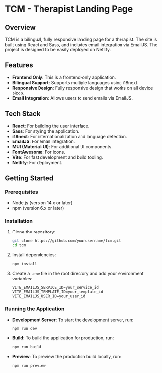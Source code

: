 # TCM - Therapist Landing Page

## Overview

TCM is a bilingual, fully responsive landing page for a therapist. The site is built using React and Sass, and includes email integration via EmailJS. The project is designed to be easily deployed on Netlify.

## Features

- **Frontend Only**: This is a frontend-only application.
- **Bilingual Support**: Supports multiple languages using i18next.
- **Responsive Design**: Fully responsive design that works on all device sizes.
- **Email Integration**: Allows users to send emails via EmailJS.

## Tech Stack

- **React**: For building the user interface.
- **Sass**: For styling the application.
- **i18next**: For internationalization and language detection.
- **EmailJS**: For email integration.
- **MUI (Material-UI)**: For additional UI components.
- **FontAwesome**: For icons.
- **Vite**: For fast development and build tooling.
- **Netlify**: For deployment.

## Getting Started

### Prerequisites

- Node.js (version 14.x or later)
- npm (version 6.x or later)

### Installation

1. Clone the repository:
    ```sh
    git clone https://github.com/yourusername/tcm.git
    cd tcm
    ```

2. Install dependencies:
    ```sh
    npm install
    ```

3. Create a `.env` file in the root directory and add your environment variables:
    ```env
    VITE_EMAILJS_SERVICE_ID=your_service_id
    VITE_EMAILJS_TEMPLATE_ID=your_template_id
    VITE_EMAILJS_USER_ID=your_user_id
    ```

### Running the Application

- **Development Server**: To start the development server, run:
    ```sh
    npm run dev
    ```

- **Build**: To build the application for production, run:
    ```sh
    npm run build
    ```

- **Preview**: To preview the production build locally, run:
    ```sh
    npm run preview
    ```


